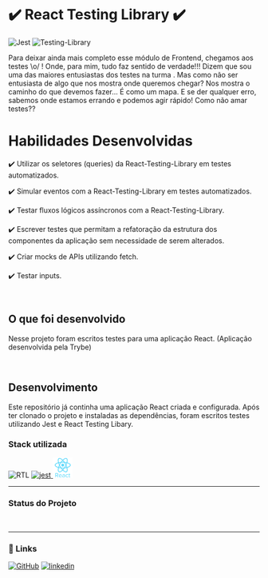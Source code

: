 # :heavy_check_mark: React Testing Library :heavy_check_mark:

![Jest](https://img.shields.io/badge/-jest-%23C21325?style=for-the-badge&logo=jest&logoColor=white) ![Testing-Library](https://img.shields.io/badge/-TestingLibrary-%23E33332?style=for-the-badge&logo=testing-library&logoColor=white) 
<p>Para deixar ainda mais completo esse módulo de Frontend, chegamos aos testes \o/ ! Onde, para mim, tudo faz sentido de verdade!!! Dizem que sou uma das maiores entusiastas dos testes na turma . Mas como não ser entusiasta de algo que nos mostra onde queremos chegar? Nos mostra o caminho do que devemos fazer... É como um mapa. E se der qualquer erro, sabemos onde estamos errando e podemos agir rápido! Como não amar testes??</p>

# Habilidades Desenvolvidas

:heavy_check_mark: Utilizar os seletores (queries) da React-Testing-Library em testes automatizados.

:heavy_check_mark: Simular eventos com a React-Testing-Library em testes automatizados.

:heavy_check_mark: Testar fluxos lógicos assíncronos com a React-Testing-Library.

:heavy_check_mark: Escrever testes que permitam a refatoração da estrutura dos componentes da aplicação sem necessidade de serem alterados.

:heavy_check_mark: Criar mocks de APIs utilizando fetch.

:heavy_check_mark: Testar inputs.

<br/>

## O que foi desenvolvido

Nesse projeto foram escritos testes para uma aplicação React. (Aplicação desenvolvida pela Trybe)

<br/>

## Desenvolvimento

Este repositório já continha uma aplicação React criada e configurada. Após ter clonado  o projeto e instaladas as dependências, foram escritos testes utilizando Jest e React Testing Libary.

### Stack utilizada

<p>

  <img src="https://testing-library.com/img/octopus-128x128.png" alt="RTL" width="40" height="40"/>
 <a href="https://jestjs.io" target="_blank" rel="noreferrer"> 
   <img src="https://www.vectorlogo.zone/logos/jestjsio/jestjsio-icon.svg" alt="jest" width="40" height="40"/>
 </a> 
 <a href="https://reactjs.org/" target="_blank" rel="noreferrer">
  <img src="https://raw.githubusercontent.com/devicons/devicon/master/icons/react/react-original-wordmark.svg" alt="react" width="40" height="40"/>
 </a>
</p>

---


### Status do Projeto 

<img src="" alt=""/>


---

### 🔗 Links

[![GitHub](https://img.shields.io/badge/github-%23121011.svg?style=for-the-badge&logo=github&logoColor=white)](https://github.com/onyrius)
[![linkedin](https://img.shields.io/badge/linkedin-0A66C2?style=for-the-badge&logo=linkedin&logoColor=white)](https://www.linkedin.com/in/suelen-arruda/)

